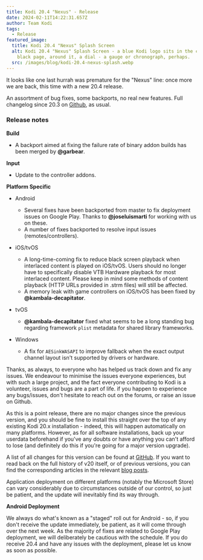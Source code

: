 ```yaml
---
title: Kodi 20.4 "Nexus" - Release
date: 2024-02-11T14:22:31.657Z
author: Team Kodi
tags:
  - Release
featured_image:
  title: Kodi 20.4 "Nexus" Splash Screen
  alt: Kodi 20.4 "Nexus" Splash Screen - a blue Kodi logo sits in the centre of a
    black page, around it, a dial - a gauge or chronograph, perhaps.
  src: /images/blog/kodi-20.4-nexus-splash.webp
---
```

It looks like one last hurrah was premature for the "Nexus" line: once more we are back, this time with a new 20.4 release.

An assortment of bug fixes, some backports, no real new features. Full changelog since 20.3 on [Github](https://github.com/xbmc/xbmc/compare/20.3-Nexus...20.4-Nexus), as usual.

### **Release notes**

**Build**

* A backport aimed at fixing the failure rate of binary addon builds has been merged by **@garbear**. 

**Input**

* Update to the controller addons.

**Platform Specific**

* Android

  * Several fixes have been backported from master to fix deployment issues on Google Play. Thanks to **@joseluismarti** for working with us on these.
  * A number of fixes backported to resolve input issues (remotes/controllers).
* iOS/tvOS

  * A long-time-coming fix to reduce black screen playback when interlaced content is played on iOS/tvOS. Users should no longer have to specifically disable VTB Hardware playback for most interlaced content. Please keep in mind some methods of content playback (HTTP URLs provided in .strm files) will still be affected.
  * A memory leak with game controllers on iOS/tvOS has been fixed by **@kambala-decapitator**.
* tvOS

  * **@kambala-decapitator** fixed what seems to be a long standing bug regarding framework `plist` metadata for shared library frameworks.
* Windows

  * A fix for `AESinkWASAPI` to improve fallback when the exact output channel layout isn't supported by drivers or hardware.

Thanks, as always, to everyone who has helped us track down and fix any issues. We endeavour to minimise the issues everyone experiences, but with such a large project, and the fact everyone contributing to Kodi is a volunteer, issues and bugs are a part of life. if you happen to experience any bugs/issues, don't hesitate to reach out on the forums, or raise an issue on Github.

As this is a point release, there are no major changes since the previous version, and you should be fine to install this straight over the top of any existing Kodi 20.x installation - indeed, this will happen automatically on many platforms. However, as for all software installations, back up your userdata beforehand if you've any doubts or have anything you can't afford to lose (and definitely do this if you're going for a major version upgrade).

A list of all changes for this version can be found at [GitHub](https://github.com/xbmc/xbmc/milestone/163?closed=1). If you want to read back on the full history of v20 itself, or of previous versions, you can find the corresponding articles in the relevant [blog posts](https://kodi.tv/blog/tag/release).

Application deployment on different platforms (notably the Microsoft Store) can vary considerably due to circumstances outside of our control, so just be patient, and the update will inevitably find its way through.

**Android Deployment**

We always do what's known as a "staged" roll out for Android - so, if you don't receive the update immediately, be patient, as it will come through over the next week. As the majority of fixes are related to Google Play deployment, we will deliberately be cautious with the schedule. If you do receive 20.4 and have any issues with the deployment, please let us know as soon as possible.